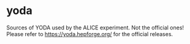 # yoda
Sources of YODA used by the ALICE experiment. Not the official ones! Please refer to https://yoda.hepforge.org/ for the official releases.
